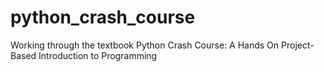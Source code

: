 # python_crash_course
Working through the textbook Python Crash Course: A Hands On Project-Based Introduction to Programming
